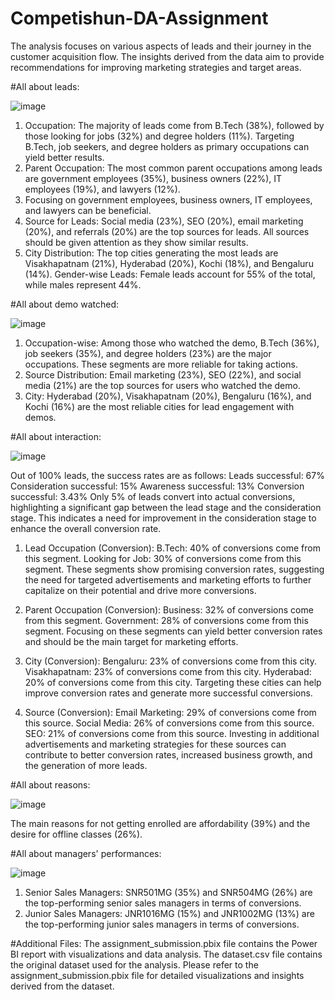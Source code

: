 # Competishun-DA-Assignment
 The analysis focuses on various aspects of leads and their journey in the customer acquisition flow. The insights derived from the data aim to provide recommendations for improving marketing strategies and target areas.

 #All about leads:

 ![image](https://github.com/ipratham7/Competishun-DA-Assignment/assets/64377030/9491dbc4-cf2b-4a7b-aea5-483b9f8f8508)

1. Occupation: The majority of leads come from B.Tech (38%), followed by those looking for jobs (32%) and degree holders (11%). Targeting B.Tech, job seekers, and degree holders as primary occupations can yield better results.
2. Parent Occupation: The most common parent occupations among leads are government employees (35%), business owners (22%), IT employees (19%), and lawyers (12%).
3. Focusing on government employees, business owners, IT employees, and lawyers can be beneficial.
4. Source for Leads: Social media (23%), SEO (20%), email marketing (20%), and referrals (20%) are the top sources for leads. All sources should be given attention as they show similar results.
5. City Distribution: The top cities generating the most leads are Visakhapatnam (21%), Hyderabad (20%), Kochi (18%), and Bengaluru (14%).
Gender-wise Leads: Female leads account for 55% of the total, while males represent 44%.

#All about demo watched:

![image](https://github.com/ipratham7/Competishun-DA-Assignment/assets/64377030/63e18455-5753-45dc-b069-0015230b9870)

1. Occupation-wise: Among those who watched the demo, B.Tech (36%), job seekers (35%), and degree holders (23%) are the major occupations. These segments are more reliable for taking actions.
2. Source Distribution: Email marketing (23%), SEO (22%), and social media (21%) are the top sources for users who watched the demo.
3. City: Hyderabad (20%), Visakhapatnam (20%), Bengaluru (16%), and Kochi (16%) are the most reliable cities for lead engagement with demos.

#All about interaction:

![image](https://github.com/ipratham7/Competishun-DA-Assignment/assets/64377030/0f2568c9-2136-48f4-8d6b-194569420e55)

Out of 100% leads, the success rates are as follows:
  Leads successful: 67%
  Consideration successful: 15%
  Awareness successful: 13%
  Conversion successful: 3.43%
Only 5% of leads convert into actual conversions, highlighting a significant gap between the lead stage and the consideration stage. This indicates a need for improvement in the consideration stage to enhance the overall conversion rate.

1. Lead Occupation (Conversion):
B.Tech: 40% of conversions come from this segment.
Looking for Job: 30% of conversions come from this segment.
These segments show promising conversion rates, suggesting the need for targeted advertisements and marketing efforts to further capitalize on their potential and drive more conversions.

2. Parent Occupation (Conversion):
Business: 32% of conversions come from this segment.
Government: 28% of conversions come from this segment.
Focusing on these segments can yield better conversion rates and should be the main target for marketing efforts.
3. City (Conversion):
Bengaluru: 23% of conversions come from this city.
Visakhapatnam: 23% of conversions come from this city.
Hyderabad: 20% of conversions come from this city.
Targeting these cities can help improve conversion rates and generate more successful conversions.
4. Source (Conversion):
Email Marketing: 29% of conversions come from this source.
Social Media: 26% of conversions come from this source.
SEO: 21% of conversions come from this source.
Investing in additional advertisements and marketing strategies for these sources can contribute to better conversion rates, increased business growth, and the generation of more leads.

#All about reasons:

![image](https://github.com/ipratham7/Competishun-DA-Assignment/assets/64377030/b3e54846-2ae7-484b-8edc-8255adb649ce)


The main reasons for not getting enrolled are affordability (39%) and the desire for offline classes (26%).

#All about managers' performances:

![image](https://github.com/ipratham7/Competishun-DA-Assignment/assets/64377030/efee9187-6ffd-4c87-8717-5624362d9069)


1. Senior Sales Managers: SNR501MG (35%) and SNR504MG (26%) are the top-performing senior sales managers in terms of conversions.
2. Junior Sales Managers: JNR1016MG (15%) and JNR1002MG (13%) are the top-performing junior sales managers in terms of conversions.
   
#Additional Files:
The assignment_submission.pbix file contains the Power BI report with visualizations and data analysis.
The dataset.csv file contains the original dataset used for the analysis.
Please refer to the assignment_submission.pbix file for detailed visualizations and insights derived from the dataset.
